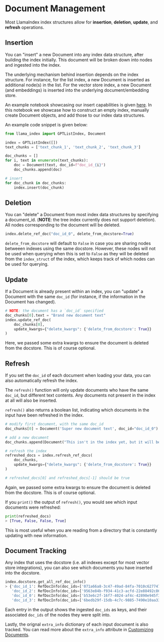 # Document Management

Most LlamaIndex index structures allow for **insertion**, **deletion**, **update**, and **refresh** operations.

## Insertion

You can "insert" a new Document into any index data structure, after building the index initially. This document will be broken down into nodes and ingested into the index.

The underlying mechanism behind insertion depends on the index structure. For instance, for the list index, a new Document is inserted as additional node(s) in the list.
For the vector store index, a new Document (and embeddings) is inserted into the underlying document/embedding store.

An example notebook showcasing our insert capabilities is given [here](https://github.com/jerryjliu/llama_index/blob/main/examples/paul_graham_essay/InsertDemo.ipynb).
In this notebook we showcase how to construct an empty index, manually create Document objects, and add those to our index data structures.

An example code snippet is given below:

```python
from llama_index import GPTListIndex, Document

index = GPTListIndex([])
text_chunks = ['text_chunk_1', 'text_chunk_2', 'text_chunk_3']

doc_chunks = []
for i, text in enumerate(text_chunks):
    doc = Document(text, doc_id=f"doc_id_{i}")
    doc_chunks.append(doc)

# insert
for doc_chunk in doc_chunks:
    index.insert(doc_chunk)
```

## Deletion

You can "delete" a Document from most index data structures by specifying a document_id. (**NOTE**: the tree index currently does not support deletion). All nodes corresponding to the document will be deleted.

```python
index.delete_ref_doc("doc_id_0", delete_from_docstore=True)
```

`delete_from_docstore` will default to `False` in case you are sharing nodes betweeen indexes using the same docstore. However, these nodes will not be used when querying when this is set to `False` as they will be deleted from the `index_struct` of the index, which keeps track of which nodes can be used for querying.

## Update

If a Document is already present within an index, you can "update" a Document with the same `doc_id` (for instance, if the information in the Document has changed).

```python
# NOTE: the document has a `doc_id` specified
doc_chunks[0].text = "Brand new document text"
index.update_ref_doc(
    doc_chunks[0], 
    update_kwargs={"delete_kwargs": {'delete_from_docstore': True}}
)
```

Here, we passed some extra kwargs to ensure the document is deleted from the docstore. This is of course optional.

## Refresh

If you set the `doc_id` of each document when loading your data, you can also automatically refresh the index.

The `refresh()` function will only update documents who have the same `doc_id`, but different text contents. Any documents not present in the index at all will also be inserted.

`refresh()` also returns a boolean list, indicating which documents in the input have been refreshed in the index.

```python
# modify first document, with the same doc_id
doc_chunks[0] = Document('Super new document text', doc_id="doc_id_0")

# add a new document
doc_chunks.append(Document("This isn't in the index yet, but it will be soon!", doc_id="doc_id_3"))

# refresh the index
refreshed_docs = index.refresh_ref_docs(
    doc_chunks,
    update_kwargs={"delete_kwargs": {'delete_from_docstore': True}}
)

# refreshed_docs[0] and refreshed_docs[-1] should be true
```

Again, we passed some extra kwargs to ensure the document is deleted from the docstore. This is of course optional.

If you `print()` the output of `refresh()`, you would see which input documents were refreshed:

```python
print(refreshed_docs)
> [True, False, False, True]
```

This is most useful when you are reading from a directory that is constantly updating with new information.

## Document Tracking

Any index that uses the docstore (i.e. all indexes except for most vector store integrations), you can also see which documents you have inserted into the docstore. 

```python
index.docstore.get_all_ref_doc_info()
> {'doc_id_1': RefDocInfo(doc_ids=['071a66a8-3c47-49ad-84fa-7010c6277479'], extra_info={}), 
   'doc_id_2': RefDocInfo(doc_ids=['9563e84b-f934-41c3-acfd-22e88492c869'], extra_info={}), 
   'doc_id_0': RefDocInfo(doc_ids=['b53e6c2f-16f7-4024-af4c-42890e945f36'], extra_info={}), 
   'doc_id_3': RefDocInfo(doc_ids=['6bedb29f-15db-4c7c-9885-7490e10aa33f'], extra_info={})}
```

Each entry in the output shows the ingested `doc_ids` as keys, and their associated `doc_ids` of the nodes they were split into. 

Lastly, the orignal `extra_info` dictionary of each input document is also tracked. You can read more about the `extra_info` attribute in [Customizing Documents](../customization/custom_documents.md).
